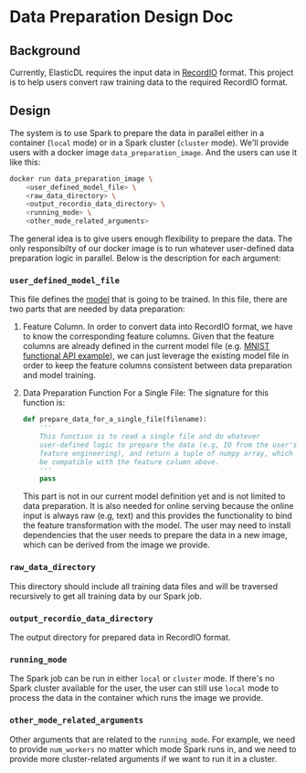 
# Data Preparation Design Doc

## Background
Currently, ElasticDL requires the input data in [RecordIO]( https://github.com/wangkuiyi/recordio) format. This project is to help users convert raw training data to the required RecordIO format.

## Design
The system is to use Spark to prepare the data in parallel either in a container (`local` mode) or in a Spark cluster (`cluster` mode). We'll provide users with a docker image `data_preparation_image`. And the users can use it like this:
```bash
docker run data_preparation_image \
    <user_defined_model_file> \
    <raw_data_directory> \
    <output_recordio_data_directory> \
    <running_mode> \
    <other_mode_related_arguments>
```
The general idea is to give users enough flexibility to prepare the data. The only responsibilty of our docker image is to run whatever user-defined data preparation logic in parallel. Below is the description for each argument:


### `user_defined_model_file`

This file defines the [model](https://github.com/sql-machine-learning/elasticdl/blob/0b7d75fd5073802f33e192244283b86ccf2684e0/elasticdl/doc/model_building.md) that is going to be trained. In this file, there are two parts that are needed by data preparation:

1. Feature Column. In order to convert data into RecordIO format, we have to know the corresponding feature columns. Given that the feature columns are already defined in the current model file (e.g. [MNIST functional API example](https://github.com/sql-machine-learning/elasticdl/blob/0b7d75fd5073802f33e192244283b86ccf2684e0/elasticdl/python/examples/mnist_functional_api.py#L18-L24)), we can just leverage the existing model file in order to keep the feature columns consistent between data preparation and model training.

1. Data Preparation Function For a Single File: The signature for this function is:
    ```python
    def prepare_data_for_a_single_file(filename):
        '''
        This function is to read a single file and do whatever 
        user-defined logic to prepare the data (e.g, IO from the user's file system, 
        feature engineering), and return a tuple of numpy array, which should 
        be compatible with the feature column above.
        '''
        pass
    ```
    This part is not in our current model definition yet and is not limited to data preparation. It is also needed for online serving because the online input is always raw (e.g, text) and this provides the functionality to bind the feature transformation with the model. The user may need to install dependencies that the user needs to prepare the data in a new image, which can be derived from the image we provide.


### `raw_data_directory`
This directory should include all training data files and will be traversed recursively to get all training data by our Spark job.

### `output_recordio_data_directory`
The output directory for prepared data in RecordIO format.

### `running_mode`
The Spark job can be run in either `local` or `cluster` mode. If there's no Spark cluster available for the user, the user can still use `local` mode to process the data in the container which runs the image we provide.

### `other_mode_related_arguments`
Other arguments that are related to the `running_mode`. For example, we need to provide `num_workers` no matter which mode Spark runs in, and we need to provide more cluster-related arguments if we want to run it in a cluster.
